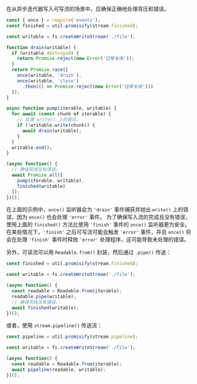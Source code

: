 
在从异步迭代器写入可写流的场景中，应确保正确地处理背压和错误。

```js
const { once } = require('events');
const finished = util.promisify(stream.finished);

const writable = fs.createWriteStream('./file');

function drain(writable) {
  if (writable.destroyed) {
    return Promise.reject(new Error('过早关闭'));
  }
  return Promise.race([
    once(writable, 'drain'),
    once(writable, 'close')
      .then(() => Promise.reject(new Error('过早关闭')))
  ]);
}

async function pump(iterable, writable) {
  for await (const chunk of iterable) {
    // 处理 write() 上的背压。
    if (!writable.write(chunk)) {
      await drain(writable);
    }
  }
  writable.end();
}

(async function() {
  // 确保完成没有错误。
  await Promise.all([
    pump(iterable, writable),
    finished(writable)
  ]);
})();
```

在上面的示例中，`once()` 监听器会为 `'drain'` 事件捕获并抛出 `write()` 上的错误，因为 `once()` 也会处理 `'error'` 事件。
为了确保写入流的完成且没有错误，使用上面的 `finished()` 方法比使用 `'finish'` 事件的 `once()` 监听器更为安全。
在某些情况下，`'finish'` 之后可写流可能会触发 `'error'` 事件，并且 `once()` 将会在处理 `'finish'` 事件时释放 `'error'` 处理程序，这可能导致未处理的错误。

另外，可读流可以用 `Readable.from()` 封装，然后通过 `.pipe()` 传送：

```js
const finished = util.promisify(stream.finished);

const writable = fs.createWriteStream('./file');

(async function() {
  const readable = Readable.from(iterable);
  readable.pipe(writable);
  // 确保完成没有错误。
  await finished(writable);
})();
```

或者，使用 `stream.pipeline()` 传送流：

```js
const pipeline = util.promisify(stream.pipeline);

const writable = fs.createWriteStream('./file');

(async function() {
  const readable = Readable.from(iterable);
  await pipeline(readable, writable);
})();
```

<!--type=misc-->

